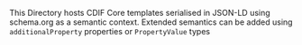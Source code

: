 This Directory hosts CDIF Core templates serialised in JSON-LD using schema.org as a semantic context. Extended semantics can be added using `additionalProperty` properties or `PropertyValue` types
